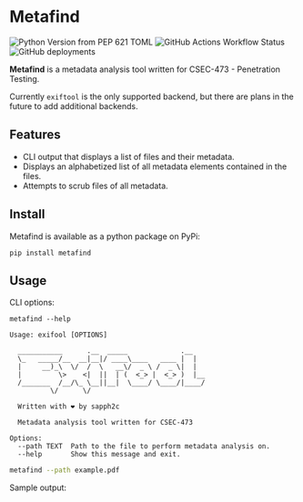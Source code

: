 # Metafind

![Python Version from PEP 621 TOML](https://img.shields.io/python/required-version-toml?tomlFilePath=https%3A%2F%2Fraw.githubusercontent.com%2Fsapph2c%2Fexifool%2Fmain%2Fpyproject.toml&style=for-the-badge&logo=python&logoSize=auto)
![GitHub Actions Workflow Status](https://img.shields.io/github/actions/workflow/status/sapph2c/exifool/ci.yml?style=for-the-badge&logo=github&logoSize=auto)
![GitHub deployments](https://img.shields.io/github/deployments/sapph2c/exifool/pypi?style=for-the-badge&logo=pypi&logoColor=white&logoSize=auto)

**Metafind** is a metadata analysis tool written for CSEC-473 - Penetration Testing.

Currently `exiftool` is the only supported backend, but there are plans in the future to add additional backends.

## Features

- CLI output that displays a list of files and their metadata.
- Displays an alphabetized list of all metadata elements contained in the files.
- Attempts to scrub files of all metadata.

## Install

Metafind is available as a python package on PyPi:

```
pip install metafind
```

## Usage

CLI options:

```
metafind --help

Usage: exifool [OPTIONS]

  ___________      .__  _____             .__
  \_   _____/__  __|__|/ ____\____   ____ |  |
  |     __)_\  \/  /  \   __\/  _ \ /  _ \|  |
  |         \>    <|  ||  | (  <_> |  <_> )  |__
  /_______  /__/\_ \__||__|  \____/ \____/|____/
          \/      \/

  Written with ❤️ by sapph2c

  Metadata analysis tool written for CSEC-473

Options:
  --path TEXT  Path to the file to perform metadata analysis on.
  --help       Show this message and exit.

```



```bash
metafind --path example.pdf
```

Sample output:

```bash
```
